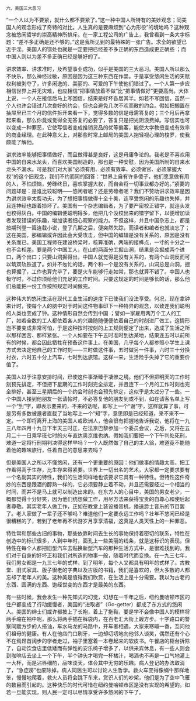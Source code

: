     六、美国三大恶习 

   “一个人以为不要紧，就什么都不要紧了。”这一种中国人所特有的美妙观念；同美国人的观念形成了奇特的对比。人生真的是要麻烦到“心为形役”的境地吗？这种观念被悠闲哲学的崇高精神所排斥。在一家工程公司的广告上，我曾看到一条大字标题：“差不多正确是还不够的。”这是我所见到的最特殊的一张广告。求全的欲望已近于淫。美国人的错处也就是一定要把已经差不多正确的东西造成更正确些 ；而中国人则以为差不多正确已经是够好的了。

   讲求效率、讲求准时，及希望事业成功，似乎是美国的三大恶习。美国人所以那么不快乐，那么神经过敏，原因是因为这三种东西在作祟。于是享受悠闲生活的天赋权利被剥夺了，许多闲逸的、美丽的、可爱的下午使他们错过了。一个人第一步应相信世界上并无灾难，也应相信“把事情放着不做”比“把事情做好”更要高尚。大体上说，一个人在接信后马上写回信，结果是好坏各居其半。如若不写回信，虽然一个人也许会错过几次良好的约会，但也会避免几次不欢而散的约会。假如把搁置在抽屉里已三个月的信件拆开来看一下，觉得多数的信是毋需答复的；三个月后再拿起来看，那么你竟或觉得全无答复的必要了，答复只是把光阴浪费掉。写信实也可以变成一种罪恶，它使写信者变成推销货品的优等掮客，能使大学教授变成有效率的商业经理。在此种意义上，对那些时常上邮局的美国人抱轻视心理的梭罗，使我颇能了解他。

   讲求效率能够把事情做好，而且做得甚是良好，这是毋庸争论的。我老是不喜欢用中国的自来水龙头，而喜欢美国制造的，那也是一种安慰，因为美国所制的自来水龙头不漏水。可是我们对大家“必须有用、必须有效率、必须做官、必须掌握大权”的这个旧观念，我们不约而同的回答：“世界上自有许多傻子，他们愿意做有用的人，不怕烦恼，劳碌终日，喜欢掌握大权，而自会将一切事业都办好的。”紧要的问题却是：是谁比较聪明——悠闲者呢？还是劳碌者呢？我们不赞助讲求效率是因为讲求效率太费功夫，为了想把事情做得十全十美，连享受悠闲的乐趣也失掉，并且连神经也跟着损坏了。美国有一个杂志编辑者，为了要严密校正错字，就连头发也校得灰白。中国的编辑便聪明得多，他把几个没校出来的错字留下，以便增加读者发现错误的乐趣，增加读者细心观察的能力。不但这样，并且中国杂志上，都是按期刊登一篇连载小说，登了几期之后，便突然失踪，而读者和编者也就淡忘了；这在美国，那编辑或许因此会大受攻击，但中国的编辑是没有关系的，原因是没有关系而已。美国工程师在建设桥梁时，核算准确，两端的接榫点，一寸的十分之一也不会相差。要是两个中国工人，在山的两面分工掘山洞，结果是会掘成两个进口，两个出口；只要山洞掘得出，中国人就觉得是没有关系的，有两个山洞反而可以筑双轨铁道了。如并不匆忙的话，两个和一个是没有关系的，山洞总是山洞，掘也算掘了，工作也算完毕了，要是火车能够行走如常，那也就算不错了。中国人也极守时，不过你须给他们充足的工作时间。只要这规定的时间是够长的话，那么他们总能把一份工作按照规定时间做完。

   这种伟大的悠闲生活在现代工业生活的速度下已使我们没法享受。何况，现在拿钟来计时，使每个人的脑中对于时间这件物事印下一种特异的观念，以致连我们聪明的人类也变成了钟。这种情形自然会传到中国 ；譬如一家雇用两万个工人的工厂，如若全数的工人都依着各人的兴趣随随便便依着自己的时刻进厂做工，这情形岂不要变成非常可怕，于是这种按时按刻的上工规则便定了出来，造成了生活之所以那样困苦、那样紧张。一个人如要在下午五时准时到达某地，结果连五时以前所有的时候，都会因此牺牲在预备这件事上。在美国，几乎每个人都参照小学生上课方式去决定他自己的工作时刻——三时做这件事，五时做另一件事，六时三十分换衬衣，六时五十分上汽车，七时到达旅馆。这样一来，生活险乎失掉了它的重要价值了。

   美国人过于注意安排时间，已使这件事渐臻于凄惨之境。他们不但把明天的工作时刻预先排定，不但把下星期的工作时刻完全排定，并且连下一个月的工作时刻也完全排好，甚至三星期后的一个约会时刻也会预先排定，这似乎是太过分了一些。一个中国人接到他朋友一张请帖时，不必答复他的朋友到或不到，如在请客名单上写一个“到”字，即表示要来的，不来的话呢，即写上一个“谢”字，这样就算了事，可是另有多数被邀者直截了当地写上一个“知”字，意思即是已经知道，来不来不一定。一个即将离开上海的美国人或欧洲人，他会很有把握地告诉我说，他将在一九三八年四月十九日下半天三时正，在法京巴黎参加一个委员会议，之后，又将在五月二十一日乘早班七时的火车直达奥京维也纳。假如我们要把一个下午判处死刑，难道一定将行刑期判决得这样早吗？一个人既然做了自己的主人翁，难道竟不能随着他的趣味旅行，任着自己的意思来去吗？

   但是美国人之所以不懂悠闲，还有一个更重要的原因：他们做事的情趣太高，把工作看得高于生存，比生存来得紧要。世界上一切出名的艺术，大家都一定要求要有一个名副其实的特性，我们的生活同样地也该要求它具有一种特性。但特性这件奇妙的东西是跟酒的醇熟一样的，它必须要静止着不动，并且还需要经过一个相当的时间，而并不是马上就可以制造出来的。在东方人的心目中，美国的男女老少，一概都觉得十分好笑，因为他们统想做工作，用尽方法来获得宝贵的自尊心和使后起者尊敬。其实老年人做工作，正如在教堂上装设播音机，播送爵士音乐的节目罢了。老人家做了一辈子还不够吗？难道他们一定要永远工作吗？壮年不悠闲已经是很糟糕的了，若到了老年再不优游岁月享享清福，这真是人类天性上的一种罪恶。

   特性常和那些古旧的事物，那些依靠时间去生长的事物保持着密切的联系，特性在创造中的标识很多，人到中年时，面孔上一些美丽的线条，就是这标识的表现。但特性在每个人都把旧型汽车去贴换新型汽车的那种生活方式中，是很难找到的。我们对于自身的好坏正和我们对所造的物事一般，随着时代而变换。在一九三七年，我们男女都是一九三七年的式样，到了明年，每个人又都具有明年的式样了。古教堂、旧式家具、版子很老的字典以及古版的书籍，我们是喜欢的，但大多数的人都忘却了老年人的美。这种美是值得我们欣赏，在生活上是十分需要。我以为古老的东西、圆满的东西、饱经世变的东西才是最美的东西。

   有一些时候，我会发生一种先知式的幻觉，幻想在一千年之后，纽约曼哈顿市区的住户都变成了行动缓慢者，美国的“进取者”（Go-getter）都成了东方式的悠闲人。美国的绅士们或许都披上了长袍，着上了拖鞋，要是学不会像中国人的模样将两手缩在袖中呢，那么将两手插在裤袋内，在百老汇大街上踱方步。十字路口的警察同踱方步的人搭讪，车水马龙的马路中，开车者相遇，大家来寒暄一番，互问他们祖母的健康。有人在他店门口刷牙，一边却叨叨地向他邻人谈笑，偶然还有个心不在焉昂首阔步的学者走过，袖子里塞着一本卷起来的软皮书。午餐店的柜台拆除了，自动饮食店里低矮而有弹性的安乐椅子增多了，以供来宾休息，有一些人则会到咖啡店去坐上一个下午，半个钟头才喝完一杯橘汁，喝酒也不再是一口气地灌上一大杯，而是沾唇细酌，品味谈天，体会其中无穷的乐趣。病人登记的办法取消了，“急症房”也废除掉，病人同医生可以讨论人生哲学。救火车变得像蜗牛那样地笨，慢慢地爬着，救火人员将会跳下车来，赏识人们的吵架，他们是为了空中飞雁的数目而引起的。这种快乐的时代可惜在纽约曼哈顿市区是没有实现的希望的。如若一旦能实现，则人民一定可以尽情享受许多悠闲的下午了。

